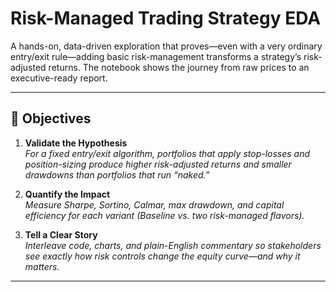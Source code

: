 # Risk-Managed Trading Strategy EDA

A hands-on, data-driven exploration that proves—even with a very ordinary entry/exit rule—adding basic risk-management transforms a strategy’s risk-adjusted returns. The notebook shows the journey from raw prices to an executive-ready report.

---

## 🎯  Objectives

1. **Validate the Hypothesis**  
   *For a fixed entry/exit algorithm, portfolios that apply stop-losses and position-sizing produce higher risk-adjusted returns and smaller drawdowns than portfolios that run “naked.”*

2. **Quantify the Impact**  
   *Measure Sharpe, Sortino, Calmar, max drawdown, and capital efficiency for each variant (Baseline vs. two risk-managed flavors).*

3. **Tell a Clear Story**  
   *Interleave code, charts, and plain-English commentary so stakeholders see exactly how risk controls change the equity curve—and why it matters.*

---
